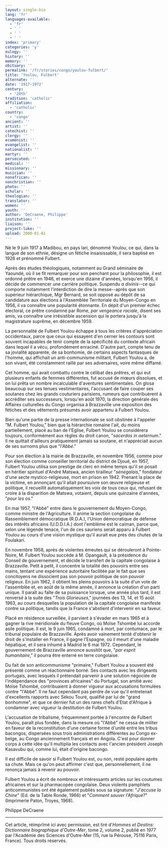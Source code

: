 ```yaml
---
layout: single-bio
lang: 'fr'
languages-available:
  - 'fr'
  - ' '
  - ' '
  - ' '
index: 'primary'
categories: 'y'
eulogy: ''
history: ''
memory: ''
obituary: ''
permalink: '/fr/stories/congo/youlou-fulbert/'
title: 'Youlou, Fulbert'
alternate: ''
date: '1917-1972'
century:
  - '20th'
tradition: 'catholic'
affiliation:
  - 'catholic'
country:
  - 'congo'
ancient: ''
artist: ''
catechist: ''
clergy: ''
ecumenist: ''
evangelist: ''
nationalist: ''
martyr: ''
persecuted: ''
medical: ''
missionary: ''
musician: ''
nonafrican: ''
nonchristian: ''
photo: ''
scholar: ''
theologian: ''
translator: ''
women: ''
youth: ''
author: 'DeCraene, Philippe'
institution: ''
liaison: ''
project-luke: ''
upload: 2000-01-01
---
```



Né le 9 juin 1917 à Madibou, en pays lari, dénommé *Youlou*, ce qui, dans la langue de son ethnie, désigne un fétiche insaisissable, il sera baptisé en 1926 et prénommé Fulbert.

Après des études théologiques, notamment au Grand séminaire de Yaoundé, où il se fit remarquer pour son penchant pour la philosophie, il est ordonné prêtre en 1946, et exerce une dizaine d'années, lorsqu'en 1956, il décide de commencer une carrière politique. Suspendu *a divinis*--ce qui comporte notamment l'interdiction de dire la messe--après que son supérieur hiérarchique, Mgr Bernard, se soit opposé au dépôt de sa candidature aux élections à l'Assemblée Territoriale du Moyen-Congo en 1956, il va connaître une popularité étonnante. En dépit d'un premier échec électoral, ce prêtre condamné par Rome, *par vengeance raciale*, disent ses amis, va connaître une irrésistible ascension qui le portera jusqu'à la magistrature suprême, en décembre 1959.

La personnalité de Fulbert Youlou échappe à tous les critères d'appréciation occidentaux, parce que ceux qui essayent d'en cerner les contours sont souvent incapables de tenir compte de la spécificité du contexte africain dans lequel il a vécu, profondément enraciné. D'autre part, compte tenu de sa jovialité apparente, de sa bonhomie, de certains aspects fantasques de l'homme, qui affichait un anti-communisme militant, Fulbert Youlou a, de son vivant, été constamment raillé par ses adversaires, voire même diffamé.

Cet homme, qui avait combattu contre le célibat des prêtres, et qui eut plusieurs enfants de femmes différentes, fut accusé de mœurs dissolues, et on lui prêta un nombre incalculable d'aventures sentimentales. On glosa beaucoup sur ses tenues vestimentaires, l'accusant de faire couper ses soutanes chez les grands couturiers parisiens, rumeurs que contribuèrent à accréditer ses successeurs, lorsqu'en août 1970, la direction générale des Affaires culturelles du Congo organisa à Brazzaville une exposition des fétiches et des vêtements présumés avoir appartenu à Fulbert Youlou.

Bien qu'une partie de la presse internationale se soit obstinée à l'appeler "M. Fulbert Youlou," bien que la hiérarchie romaine l'ait, du moins partiellement, placé au ban de l'Eglise, Fulbert Youlou se considérera toujours, conformément aux règles du droit canon, "*sacerdos in aeternum*." Il ne quittait d'ailleurs pratiquement jamais sa soutane, et n'appréciait aucun de ses surnoms plus que "*l'Abbé*."

Pour son élection à la mairie de Brazzaville, en novembre 1956, comme pour son élection comme conseiller territorial du district de Djoué, en 1957, Fulbert Youlou utilisa son prestige de clerc en même temps qu'il se posait en héritier spirituel d'André Matswa, ancien tirailleur "*sénégalais*," fondateur d'une secte mystico-religieuse, mort en prison en 1942. Prenant la place de la victime, en annonçant qu'il allait poursuivre son œuvre religieuse et politique, il recueillit automatiquement les voix de tous ceux qui, refusant de croire à la disparition de Matswa, votaient, depuis une quinzaine d'années, "*pour les os*."

En mai 1957, "l'Abbé" entre dans le gouvernement du Moyen-Congo, comme ministre de l'Agriculture. II anime la section congolaise du Rassemblement démocratique (R.D.A.), l'Union démocratique de défense des intérêts africains (U.D.D.I.A.) dont l'emblème est le caïman, parce que, selon une légende tenace, l'un de ces sauriens serait apparu à Fulbert Youlou au cours d'une vision mystique qu'il aurait eue près des chutes de la Foulakari.

En novembre 1958, après de violentes émeutes qui se dérouleront à Pointe-Noire, M. Fulbert Youlou succède à M. Opangault, à la présidence du Conseil de gouvernement, et décide le transfert de la capitale congolaise à Brazzaville. Petit à petit, il concentre la totalité des pouvoirs entre ses mains, tentant une expérience autoritaire facilitée par le fait que ses concitoyens ne dissocient pas son pouvoir politique de son pouvoir religieux. En juin 1962, il obtient les pleins pouvoirs à la suite d'un vote de l'assemblée et, en août de la même année, il annonce la création d'un parti unique. Il paraît au faîte de sa puissance lorsque, une année plus tard, il est renversé à la suite des "*Trois Glorieuses*," journées des 13, 14, et 15 août 1963, au cours desquelles la population de la capitale congolaise manifeste contre sa politique, tandis que la France s'abstient d'intervenir en sa faveur.

Placé en résidence surveillée, il parvient à s'évader en mars 1965 et à gagner la rive méridionale du fleuve Congo, où Moïse Tshombé lui accorde asile politique. Il est, le 9 juin 1965, condamné à mort, par contumace, par le tribunal populaire de Brazzaville. Après avoir vainement tenté d'obtenir le droit de s'installer en France, il gagne l'Espagne, où il meurt d'une maladie hépatique, et il sera inhumé à Madrid le 6 mai 1972. Cependant, le gouvernement de Brazzaville annonce aussitôt que, "*par esprit humanitaire*," il pourra être enterré en terre congolaise.

Du fait de son anticommunisme "primaire," Fulbert Youlou a souvent été présenté comme un réactionnaire borné. Ses contacts avec les dirigeants portugais, avec lesquels il prétendait parvenir à une solution négociée de l'indépendance des "provinces africaines" du Portugal, son amitié avec Moïse Tshombé, contribuaient à donner vigueur aux accusations formulées contre "l'Abbé". Il ne faut cependant pas perdre de vue qu'il entretenait d'excellents rapports avec Sékou Touré, qualifié par lui de "grand bonhomme", et que ce dernier fut un des rares chefs d'Etat d'Afrique à condamner avec vigueur la destitution de Fulbert Youlou.

L'accusation de tribalisme, fréquemment portée à l'encontre de Fulbert Youlou, paraît plus fondée, dans la mesure où "l'Abbé" ne cessa de militer en faveur de la reconstitution d'une certaine forme d'unité entre les tribus bacongos, dispersées sous trois administrations différentes au Congo ex-belge, au Congo anciennement français et en Angola. C'est pour donner corps à cette idée qu'il multiplia les contacts avec l'ancien président Joseph Kasavubu qui, comme lui, était d'origine bacongo.

II est difficile de savoir si Fulbert Youlou est, ou non, resté populaire après sa chute. Mais ce qu'on peut affirmer c'est que, personnellement, il ne renonça jamais à revenir au pouvoir.

Fulbert Youlou a écrit de nombreux et intéressants articles sur les coutumes africaines et sur la pharmacopée congolaise. Deux violents pamphlets anticommunistes ont été également publiés sous sa signature: "*J'accuse la Chine*" (Ed. de la Table Ronde, 1966) et "*Comment sauver l'Afrique?*" (Imprimerie Paton, Troyes, 1968).

Philippe DeCraene

---

Cet article, réimprîmé ici avec permission, est tiré d'*Hommes et Destins: Dictionnaire biographique d'Outre-Mer*, tome 2, volume 2, publié en 1977 par l'Académie des Sciences d'Outre-Mer (15, rue la Pérouse, 75116 Paris, France). Tous droits réservés.